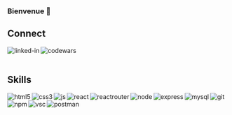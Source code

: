 ### Bienvenue 👋

## Connect
[<img align="left" alt="linked-in" src="https://img.shields.io/badge/linkedin-%230077B5.svg?&logo=linkedin&logoColor=white&style=plastic" />](https://www.linkedin.com/in/laura-trehout)

[<img align="left" alt="codewars" src="https://img.shields.io/badge/Codewars-B1361E?&logo=codewars&logoColor=black&style=plastic" />](https://www.codewars.com/users/LauraTrehout)

<br/>
<br/>

## Skills



<img align="left" alt="html5" src="https://img.shields.io/badge/HTML5-E34F26?logo=html5&logoColor=black&style=plastic" />

<img align="left" alt="css3" src="https://img.shields.io/badge/CSS3-1572B6?logo=css3&logoColor=black&style=plastic" />

<img align="left" alt="js" src="https://img.shields.io/badge/Javascript-F7DF1E?logo=javascript&logoColor=black&style=plastic" />

<img align="left" alt="react" src="https://img.shields.io/badge/React-61DAFB?logo=react&logoColor=black&style=plastic" />

<img align="left" alt="reactrouter" src="https://img.shields.io/badge/React%20Router-CA4245?logo=react-router&logoColor=black&style=plastic" />

<img align="left" alt="node" src="https://img.shields.io/badge/Node-339933?logo=node&logoColor=black&style=plastic" />

<img align="left" alt="express" src="https://img.shields.io/badge/Express-000000?logo=express&logoColor=white&style=plastic" />

<img align="left" alt="mysql" src="https://img.shields.io/badge/MySQL-4479A1?logo=mysql&logoColor=black&style=plastic" />

<img align="left" alt="git" src="https://img.shields.io/badge/Git-F05032?logo=git&logoColor=black&style=plastic" />

<img align="left" alt="npm" src="https://img.shields.io/badge/npm-CB3837?logo=npm&logoColor=black&style=plastic" />

<img align="left" alt="vsc" src="https://img.shields.io/badge/VSCode-007ACC?logo=visual-studio-code&logoColor=black&style=plastic" />

<img align="left" alt="postman" src="https://img.shields.io/badge/Postman-FF6C37?logo=postman&logoColor=black&style=plastic" />



